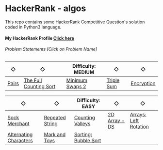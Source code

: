 # HackerRank - algos
This repo contains some HackerRank Competitive Question's solution coded in Python3 language.

#### My HackerRank Profile [Click here](https://www.hackerrank.com/robinkataria)

###### Problem Statements [Click on Problem Name]


◇ | ◇ | Difficulty: MEDIUM | ◇ | ◇
---- | ---- | ---- | ---- | ----
[Pairs](https://www.hackerrank.com/challenges/pairs) | [The Full Counting Sort](https://www.hackerrank.com/challenges/countingsort4) | [Minimum Swaps 2](https://www.hackerrank.com/challenges/minimum-swaps-2/) | [Triple Sum](https://www.hackerrank.com/challenges/triple-sum/) | [Encryption](https://www.hackerrank.com/challenges/encryption/)

◇ | ◇ | Difficulty: EASY | ◇ | ◇
---- | ---- | ---- | ---- | ----
[Sock Merchant](https://www.hackerrank.com/challenges/sock-merchant/) | [Repeated String](https://www.hackerrank.com/challenges/repeated-string/) | [Counting Valleys](https://www.hackerrank.com/challenges/counting-valleys/) | [2D Array - DS](https://www.hackerrank.com/challenges/2d-array/) | [Arrays: Left Rotation](https://www.hackerrank.com/challenges/ctci-array-left-rotation)
[Alternating Characters](https://www.hackerrank.com/challenges/alternating-characters) | [Mark and Toys](https://www.hackerrank.com/challenges/mark-and-toys) | [Sorting: Bubble Sort](https://www.hackerrank.com/challenges/ctci-bubble-sort)
